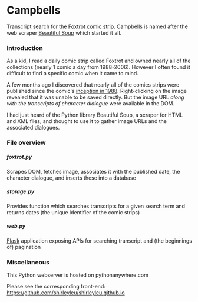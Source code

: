 # Campbells
Transcript search for the [Foxtrot comic strip](https://en.wikipedia.org/wiki/FoxTrot).
Campbells is named after the web scraper [Beautiful Soup](https://www.crummy.com/software/BeautifulSoup/) which started it all.


### Introduction
As a kid, I read a daily comic strip called Foxtrot and owned nearly all of the collections (nearly 1 comic a day from 1988-2006). However I often found it difficult to find a specific comic when it came to mind.

A few months ago I discovered that nearly all of the comics strips were published since the comic's [inception in 1988](https://www.gocomics.com/foxtrot/1988/04/11). Right-clicking on the image revealed that it was unable to be saved directly. But the image URL *along with the transcripts of character dialogue* were available in the DOM.

I had just heard of the Python library Beautiful Soup, a scraper for HTML and XML files, and thought to use it to gather image URLs and the associated dialogues.

### File overview

##### foxtrot.py
Scrapes DOM, fetches image, associates it with the published date, the character dialogue, and inserts these into a database

##### storage.py
Provides function which searches transcripts for a given search term and returns dates (the unique identifier of the comic strips)

##### web.py
[Flask](http://flask.pocoo.org/docs/1.0/) application exposing APIs for searching transcript and (the beginnings of) pagination


### Miscellaneous
This Python webserver is hosted on pythonanywhere.com
 
Please see the corresponding front-end: https://github.com/shirleyleu/shirleyleu.github.io
